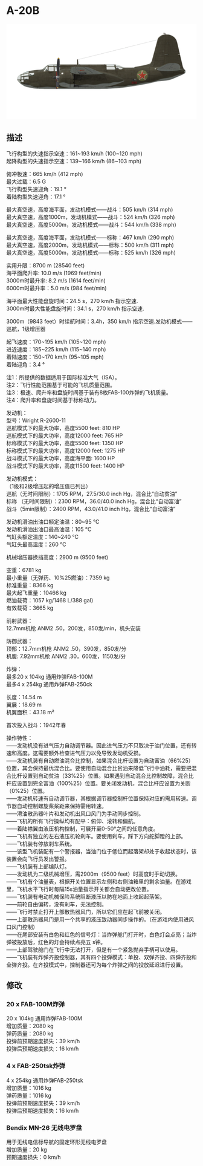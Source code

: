 # A-20B  
  
![a20b](../images/a20b.png)  
  
## 描述  
  
飞行构型的失速指示空速：161~193 km/h (100~120 mph)  
起降构型的失速指示空速：139~166 km/h (86~103 mph)  
  
俯冲极速：665 km/h (412 mph)  
最大过载：6.5 G  
飞行构型失速迎角：19.1 °  
着陆构型失速迎角：17.1 °  
  
最大真空速，高度海平面，发动机模式——战斗：505 km/h (314 mph)  
最大真空速，高度1000m，发动机模式——战斗：524 km/h (326 mph)  
最大真空速，高度5000m，发动机模式——战斗：544 km/h (338 mph)  
  
最大真空速，高度海平面，发动机模式——标称：467 km/h (290 mph)  
最大真空速，高度2000m，发动机模式——标称：500 km/h (311 mph)  
最大真空速，高度5000m，发动机模式——标称：525 km/h (326 mph)  
  
实用升限：8700 m (28540 feet)  
海平面爬升率: 10.0 m/s (1969 feet/min)  
3000m时最升率: 8.2 m/s (1614 feet/min)  
6000m时最升率：5.0 m/s (984 feet/min)  
  
海平面最大性能盘旋时间：24.5  s，270 km/h 指示空速.  
3000m时最大性能盘旋时间：34.1 s，270 km/h 指示空速.  
  
3000m（9843 feet）时续航时间：3.4h，350 km/h 指示空速.发动机模式——巡航，1级增压器  
  
起飞速度：170~195 km/h (105~120 mph)  
进近速度：185~225 km/h (115~140 mph)  
着陆速度：150~170 km/h (95~105 mph)  
着陆迎角：3.4 °  
  
注1：所提供的数据适用于国际标准大气（ISA）。  
注2：飞行性能范围基于可能的飞机质量范围。  
注3：极速、爬升率和盘旋时间基于装有8枚FAB-100炸弹的飞机质量。  
注4：爬升率和盘旋时间基于标称动力。  
  
发动机：  
型号：Wright R-2600-11  
巡航模式下的最大功率，高度5500 feet: 810 HP  
巡航模式下的最大功率，高度12000 feet: 765 HP  
标称模式下的最大功率，高度5500 feet: 1350 HP  
标称模式下的最大功率，高度12000 feet: 1275 HP  
战斗模式下的最大功率，高度海平面: 1600 HP  
战斗模式下的最大功率，高度11500 feet: 1400 HP  
  
发动机模式：  
（1级和2级增压起的增压值已列出）  
巡航（无时间限制）：1705 RPM，27.5/30.0 inch Hg，混合比“自动贫油”   
标称 （无时间限制）：2300 RPM，36.0/40.0 inch Hg，混合比“自动富油”   
战斗（5min限制）：2400 RPM，43.0/41.0 inch Hg，混合比“自动富油”   
  
发动机滑油出油口额定油温：80~95 °C  
发动机滑油出油口最高油温：105 °C  
气缸头额定温度：140~240 °C  
气缸头最高温度：260 °C  
  
机械增压器换挡高度：2900 m (9500 feet)  
  
空重：6781 kg  
最小重量（无弹药、10%25燃油）：7359 kg  
标准重量：8366 kg  
最大起飞重量：10466 kg  
燃油载荷：1057 kg/1468 L/388 gal）  
有效载荷：3665 kg  
  
前射武器：  
12.7mm机枪 ANM2 .50，200发，850发/min，机头安装  
  
防御武器：  
顶部：12.7mm机枪 ANM2 .50，390发，850发/分  
机腹: 7.92mm机枪 ANM2 .30，600发，1150发/分  
  
炸弹：  
最多20 x 104kg 通用炸弹FAB-100M  
最多4 x 254kg 通用炸弹FAB-250ck  
  
长度：14.54 m  
翼展：18.69 m  
机翼面积：43.18 m²  
  
首次投入战斗：1942年春  
  
操作特性：  
——发动机没有进气压力自动调节器。因此进气压力不只取决于油门位置，还有转速和高度。这需要额外检查进气压力以免导致发动机受损。  
——发动机装有自动燃油混合比控制，如果混合比杆设置为自动富油（66%25）位置，其会保持最优混合比。要使用自动混合比贫油来降低飞行中油耗，需要把混合比杆设置到自动贫油（33%25）位置。如果遇到自动混合比控制故障，混合比杆应设置到完全富油（100%25）位置。要关闭发动机，混合比杆应设置为关断（0%25）位置。  
——发动机转速有自动调节器，其根据调节器控制杆位置保持对应的需用转速。调节器自动控制螺旋桨桨距来保持需用转速。  
——滑油散热器叶片和发动机出风口风门为手动同步控制。  
——飞机的所有飞行操纵均有配平：俯仰、滚转和偏航。  
——着陆襟翼由液压机构控制，可展开至0-50°之间的任意角度。  
——飞机有独立的左右液压机轮刹车。要使用刹车，踩下方向舵脚蹬的上部。  
——飞机装有停放刹车系统。  
——该型飞机装配有一个警报器，当油门位于低位而起落架却处于收起状态时，该装置会向飞行员发出警报。  
——飞机装有上部编队灯。  
——发动机为二级机械增压，需2900m（9500 feet）时高度时手动切换。  
——飞机有个油量表，根据开关位置显示左侧和右侧油箱里的剩余油量。在游戏里，飞机水平飞行时每隔15s油量指示开关都会自动更改位置。  
——飞机装有电动机械保险系统阻断液压以防在地面上收起起落架。  
——前轮自由偏转，没有刹车，无法控制。  
——飞行时禁止打开上部散热器风门，所以它们应在起飞前被关闭。  
——上部散热器风门是用一个共享的液压致动器同步操作的。（在游戏内使用进风口风门控制）  
——在尾部安装有白色和红色的信号灯：当炸弹舱门打开时，白色灯会点亮；当炸弹被投放后，红色的灯会持续点亮五 s钟。  
——上部驾驶舱门在飞行中无法打开，但是有一个紧急抛弃手柄可以使用。  
——飞机装有炸弹齐投控制器，其有四个投弹模式：单投、双弹齐投、四弹齐投和全弹齐投。在齐投模式中，控制器还可为每个炸弹之间的投放延迟进行设置。  
  
## 修改  
  
  
### 20 x FAB-100M炸弹  
  
20 x 104kg 通用炸弹FAB-100M  
增加质量：2080 kg  
弹药质量：2080 kg  
投弹前预期速度损失：39 km/h  
投弹后预期速度损失：16 km/h  
  
### 4 x FAB-250tsk炸弹  
  
4 x 254kg 通用炸弹FAB-250tsk  
增加质量：1016 kg  
弹药质量：1016 kg  
投弹前预期速度损失：39 km/h  
投弹后预期速度损失：16 km/h  
  
### Bendix MN-26 无线电罗盘  
  
用于无线电信标导航的固定环形无线电罗盘  
增加质量：20 kg  
预期速度损失：0 km/h  